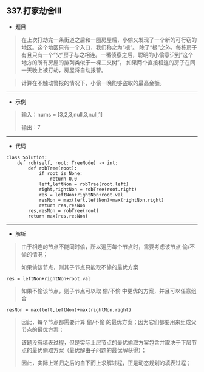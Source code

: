 337.打家劫舍Ⅲ
----------

 - 题目
> 在上次打劫完一条街道之后和一圈房屋后，小偷又发现了一个新的可行窃的地区。这个地区只有一个入口，我们称之为“根”。 除了“根”之外，每栋房子有且只有一个“父“房子与之相连。一番侦察之后，聪明的小偷意识到“这个地方的所有房屋的排列类似于一棵二叉树”。 如果两个直接相连的房子在同一天晚上被打劫，房屋将自动报警。

> 计算在不触动警报的情况下，小偷一晚能够盗取的最高金额。
----------
 - 示例
> 输入：nums = [3,2,3,null,3,null,1]
>
> 输出：7
>
----------
- 代码
>
    class Solution:
        def rob(self, root: TreeNode) -> int:
            def robTree(root):
                if root is None:
                    return 0,0
                left,leftNon = robTree(root.left)
                right,rightNon = robTree(root.right)
                res = leftNon+rightNon+root.val
                resNon = max(left,leftNon)+max(rightNon,right)
                return res,resNon
            res,resNon = robTree(root)
            return max(res,resNon)
----------
 - 解析
> 由于相连的节点不能同时偷，所以遍历每个节点时，需要考虑该节点 偷/不偷的情况；
>
> 如果偷该节点，则其子节点只能取不偷的最优方案
>
    res = leftNon+rightNon+root.val
>
> 如果不偷该节点，则子节点可以取 偷/不偷 中更优的方案，并且可以任意组合
>
    resNon = max(left,leftNon)+max(rightNon,right)
>
> 因此，每个节点都需要计算 偷/不偷 的最优方案；因为它们都要用来组成父节点的最优方案；
>
> 该题没有填表过程，但是实际上层节点的最优偷取方案包含并取决于下层节点的最优偷取方案（最优解由子问题的最优解获得）；
>
> 因此，实际上递归之后的自下而上求解过程，正是动态规划的填表过程；